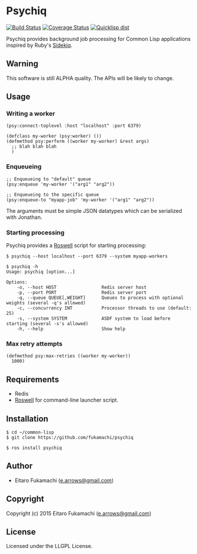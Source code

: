 # Psychiq

[![Build Status](https://travis-ci.org/fukamachi/psychiq.svg?branch=master)](https://travis-ci.org/fukamachi/psychiq)
[![Coverage Status](https://coveralls.io/repos/fukamachi/psychiq/badge.svg?branch=master)](https://coveralls.io/r/fukamachi/psychiq)
[![Quicklisp dist](http://quickdocs.org/badge/psychiq.svg)](http://quickdocs.org/psychiq/)

Psychiq provides background job processing for Common Lisp applications inspired by Ruby's [Sidekiq](http://sidekiq.org).

## Warning

This software is still ALPHA quality. The APIs will be likely to change.

## Usage

### Writing a worker

```common-lisp
(psy:connect-toplevel :host "localhost" :port 6379)

(defclass my-worker (psy:worker) ())
(defmethod psy:perform ((worker my-worker) &rest args)
  ;; blah blah blah
  )
```

### Enqueueing

```common-lisp
;; Enqueueing to "default" queue
(psy:enqueue 'my-worker '("arg1" "arg2"))

;; Enqueueing to the specific queue
(psy:enqueue-to "myapp-job" 'my-worker '("arg1" "arg2"))
```

The arguments must be simple JSON datatypes which can be serialized with Jonathan.

### Starting processing

Psychiq provides a [Roswell](https://github.com/snmsts/roswell) script for starting processing:

```
$ psychiq --host localhost --port 6379 --system myapp-workers
```

```
$ psychiq -h
Usage: psychiq [option...]

Options:
    -o, --host HOST                 Redis server host
    -p, --port PORT                 Redis server port
    -q, --queue QUEUE[,WEIGHT]      Queues to process with optional weights (several -q's allowed)
    -c, --concurrency INT           Processor threads to use (default: 25)
    -s, --system SYSTEM             ASDF system to load before starting (several -s's allowed)
    -h, --help                      Show help
```

### Max retry attempts

```common-lisp
(defmethod psy:max-retries ((worker my-worker))
  1000)
```

## Requirements

* Redis
* [Roswell](https://github.com/snmsts/roswell) for command-line launcher script.

## Installation

```
$ cd ~/common-lisp
$ git clone https://github.com/fukamachi/psychiq
```

```
$ ros install psychiq
```

## Author

* Eitaro Fukamachi (e.arrows@gmail.com)

## Copyright

Copyright (c) 2015 Eitaro Fukamachi (e.arrows@gmail.com)

## License

Licensed under the LLGPL License.
